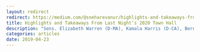 ```yaml
---
layout: redirect
redirect: https://medium.com/@sneharevanur/highlights-and-takeaways-from-last-nights-2020-town-hall-573e1a12cbfb
title: Highlights and Takeaways From Last Night’s 2020 Town Hall
description: "Sens. Elizabeth Warren (D-MA), Kamala Harris (D-CA), Bernie Sanders (D-VT), and Amy Klobuchar (D-MN), along with South Bend mayor Pete Buttigieg, each faced an intense line of questioning from college students and CNN anchors at last night’s five-hour 2020 town hall."
categories: articles
date: 2019-04-23
---
```

